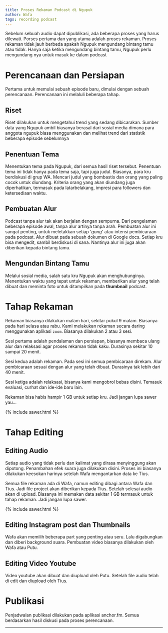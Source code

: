 ```yaml
---
title: Proses Rekaman Podcast di Ngupuk
author: Wafa
tags: recording podcast
---
```


Sebelum sebuah audio dapat dipublikasi,
ada beberapa proses yang harus dilewati.
Porses pertama dan yang utama adalah proses rekaman.
Proses rekaman tidak jauh berbeda apakah Ngupuk mengundang
bintang tamu atau tidak.
Hanya saja ketika mengundang bintang tamu,
Ngupuk perlu mengundang nya untuk masuk ke dalam podcast

# Perencanaan dan Persiapan

Pertama untuk memulai sebuah episode baru,
dimulai dengan sebuah perencanaan.
Perencanaan ini melaluli beberapa tahap.

## Riset

Riset dilakukan untuk mengetahui trend yang sedang dibicarakan.
Sumber data yang Ngupuk ambil biasanya berasal dari sosial media
dimana para anggota ngupuk biasa menggunakan dan
melihat trend dari statistik beberapa episode sebelumnya

## Penentuan Tema

Menentukan tema pada Ngupuk, dari semua hasil riset tersebut.
Penentuan tema ini tidak hanya pada tema saja, tapi juga judul.
Biasanya, para kru berdiskusi di grup WA.
Mencari judul yang bombastis dan orang yang paling cocok untuk diundang.
Kriteria orang yang akan diundang juga diperhatikan,
termasuk pada latarbelakang, impresi para followers dan ketersediaan waktu.

## Pembuatan Alur

Podcast tanpa alur tak akan berjalan dengan sempurna.
Dari pengelaman beberapa episode awal, tanpa alur artinya tanpa arah.
Pembuatan alur ini sangat penting, untuk meletakkan setiap '_gong_' atau
intensi pembicaraan pada podcast.
Alur dibuat pada sebuah dokumen di Google docs.
Setiap kru bisa mengedit, sambil berdiskusi di sana.
Nantinya alur ini juga akan diberikan kepada bintang tamu.

## Mengundan Bintang Tamu

Melalui sosial media, salah satu kru Ngupuk akan menghubunginya.
Menentukan waktu yang tepat untuk rekaman,
memberikan alur yang telah dibuat dan
meminta foto untuk ditampilkan pada **thumbnail** podcast.

# Tahap Rekaman

Rekaman biasanya dilakukan malam hari, sekitar pukul 9 malam.
Biasanya pada hari selasa atau rabu.
Kami melakukan rekaman secara daring menggunakan aplikasi `zoom`.
Biasanya dilakukan 2 atau 3 sesi.

Sesi pertama adalah pendalaman dan persiapan,
biasanya membaca ulang alur dan relaksasi
agar proses rekaman tidak kaku. Durasinya sekitar 10 sampai 20 menit.

Sesi kedua adalah rekaman.
Pada sesi ini semua pembicaraan direkam.
Alur pembicaraan sesuai dengan alur yang telah dibuat.
Durasinya tak lebih dari 40 menit.

Sesi ketiga adalah relaksasi, bisanya kami mengobrol bebas disini.
Temasuk evaluasi, curhat dan ide-ide baru lain.

Rekaman bisa habis hampir 1 GB untuk setiap kru.
Jadi jangan lupa sawer yau...

{% include sawer.html %}

# Tahap Editing

## Editing Audio

Setiap audio yang tidak perlu dan
kalimat yang dirasa menyinggung akan dipotong.
Penambahan efek suara juga dilakukan disini.
Proses ini biasanya dilakukan keesokan harinya setelah
Wafa mengantarkan data ke Tius.

Semua file rekaman ada di Wafa,
namun editing dibagi antara Wafa dan Tius.
Jadi file project akan diberikan kepada Tius.
Setelah selesai audio akan di upload.
Biasanya ini memakan data sekitar 1 GB termasuk untuk tahap rekaman.
Jadi jangan lupa sawer.

{% include sawer.html %}

## Editing Instagram post dan Thumbnails

Wafa akan memilih beberapa part yang penting atau seru.
Lalu digabungkan dan diberi background suara.
Pembuatan video biasanya dilakukan oleh Wafa atau Putu.

## Editing Video Youtube

Video youtube akan dibuat dan diupload oleh Putu.
Setelah file audio telah di edit dan diupload oleh Tius.

# Publikasi

Penjadwalan publikasi dilakukan pada aplikasi anchor.fm.
Semua berdasarkan hasil diskusi pada proses perencanaan.

---
